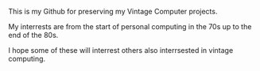 This is my Github for preserving my Vintage Computer projects.

My interrests are from the start of personal computing in the 70s up to the end of the 80s.

I hope some of these will interrest others also interrsested in vintage computing.

